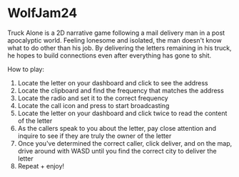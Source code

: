 # WolfJam24

Truck Alone is a 2D narrative game following a mail delivery man in a post apocalyptic world. Feeling lonesome and isolated, the man doesn't know what to do other than his job. By delivering the letters remaining in his truck, he hopes to build connections even after everything has gone to shit.

How to play:
1. Locate the letter on your dashboard and click to see the address
2. Locate the clipboard and find the frequency that matches the address
3. Locate the radio and set it to the correct frequency
4. Locate the call icon and press to start broadcasting
5. Locate the letter on your dashboard and click twice to read the content of the letter
6. As the callers speak to you about the letter, pay close attention and inquire to see if they are truly the owner of the letter
7. Once you've determined the correct caller, click deliver, and on the map, drive around with WASD until you find the correct city to deliver the letter
8. Repeat + enjoy!
